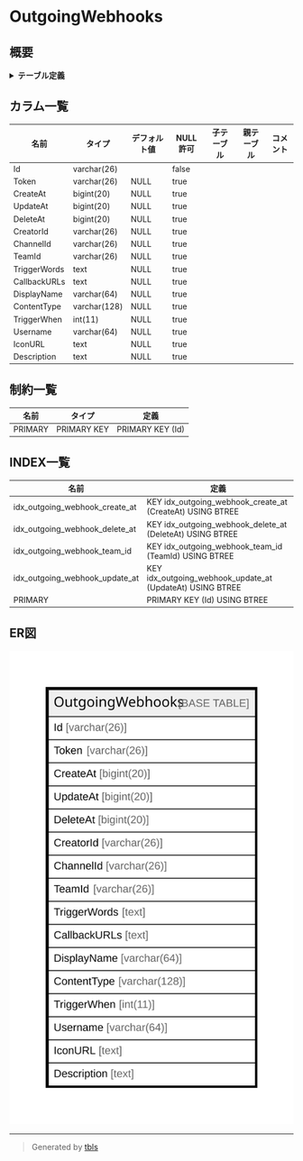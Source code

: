 # OutgoingWebhooks

## 概要

<details>
<summary><strong>テーブル定義</strong></summary>

```sql
CREATE TABLE `OutgoingWebhooks` (
  `Id` varchar(26) NOT NULL,
  `Token` varchar(26) DEFAULT NULL,
  `CreateAt` bigint(20) DEFAULT NULL,
  `UpdateAt` bigint(20) DEFAULT NULL,
  `DeleteAt` bigint(20) DEFAULT NULL,
  `CreatorId` varchar(26) DEFAULT NULL,
  `ChannelId` varchar(26) DEFAULT NULL,
  `TeamId` varchar(26) DEFAULT NULL,
  `TriggerWords` text DEFAULT NULL,
  `CallbackURLs` text DEFAULT NULL,
  `DisplayName` varchar(64) DEFAULT NULL,
  `ContentType` varchar(128) DEFAULT NULL,
  `TriggerWhen` int(11) DEFAULT NULL,
  `Username` varchar(64) DEFAULT NULL,
  `IconURL` text DEFAULT NULL,
  `Description` text DEFAULT NULL,
  PRIMARY KEY (`Id`),
  KEY `idx_outgoing_webhook_team_id` (`TeamId`),
  KEY `idx_outgoing_webhook_update_at` (`UpdateAt`),
  KEY `idx_outgoing_webhook_create_at` (`CreateAt`),
  KEY `idx_outgoing_webhook_delete_at` (`DeleteAt`)
) ENGINE=InnoDB DEFAULT CHARSET=utf8mb4
```

</details>

## カラム一覧

| 名前           | タイプ          | デフォルト値       | NULL許可   | 子テーブル      | 親テーブル      | コメント     |
| ------------ | ------------ | ------------ | -------- | ---------- | ---------- | -------- |
| Id           | varchar(26)  |              | false    |            |            |          |
| Token        | varchar(26)  | NULL         | true     |            |            |          |
| CreateAt     | bigint(20)   | NULL         | true     |            |            |          |
| UpdateAt     | bigint(20)   | NULL         | true     |            |            |          |
| DeleteAt     | bigint(20)   | NULL         | true     |            |            |          |
| CreatorId    | varchar(26)  | NULL         | true     |            |            |          |
| ChannelId    | varchar(26)  | NULL         | true     |            |            |          |
| TeamId       | varchar(26)  | NULL         | true     |            |            |          |
| TriggerWords | text         | NULL         | true     |            |            |          |
| CallbackURLs | text         | NULL         | true     |            |            |          |
| DisplayName  | varchar(64)  | NULL         | true     |            |            |          |
| ContentType  | varchar(128) | NULL         | true     |            |            |          |
| TriggerWhen  | int(11)      | NULL         | true     |            |            |          |
| Username     | varchar(64)  | NULL         | true     |            |            |          |
| IconURL      | text         | NULL         | true     |            |            |          |
| Description  | text         | NULL         | true     |            |            |          |

## 制約一覧

| 名前      | タイプ         | 定義               |
| ------- | ----------- | ---------------- |
| PRIMARY | PRIMARY KEY | PRIMARY KEY (Id) |

## INDEX一覧

| 名前                             | 定義                                                        |
| ------------------------------ | --------------------------------------------------------- |
| idx_outgoing_webhook_create_at | KEY idx_outgoing_webhook_create_at (CreateAt) USING BTREE |
| idx_outgoing_webhook_delete_at | KEY idx_outgoing_webhook_delete_at (DeleteAt) USING BTREE |
| idx_outgoing_webhook_team_id   | KEY idx_outgoing_webhook_team_id (TeamId) USING BTREE     |
| idx_outgoing_webhook_update_at | KEY idx_outgoing_webhook_update_at (UpdateAt) USING BTREE |
| PRIMARY                        | PRIMARY KEY (Id) USING BTREE                              |

## ER図

![er](OutgoingWebhooks.svg)

---

> Generated by [tbls](https://github.com/k1LoW/tbls)
